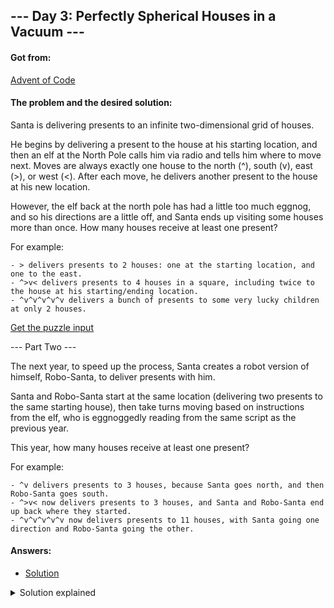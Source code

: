 ## --- Day 3: Perfectly Spherical Houses in a Vacuum ---

#### Got from:

[Advent of Code](https://adventofcode.com)

#### The problem and the desired solution:

Santa is delivering presents to an infinite two-dimensional grid of houses.

He begins by delivering a present to the house at his starting location, and then an elf at the North Pole calls him via radio and tells him where to move next. Moves are always exactly one house to the north (^), south (v), east (>), or west (<). After each move, he delivers another present to the house at his new location.

However, the elf back at the north pole has had a little too much eggnog, and so his directions are a little off, and Santa ends up visiting some houses more than once. How many houses receive at least one present?

For example:

    - > delivers presents to 2 houses: one at the starting location, and one to the east.
    - ^>v< delivers presents to 4 houses in a square, including twice to the house at his starting/ending location.
    - ^v^v^v^v^v delivers a bunch of presents to some very lucky children at only 2 houses.

[Get the puzzle input](day3.txt)

--- Part Two ---

The next year, to speed up the process, Santa creates a robot version of himself, Robo-Santa, to deliver presents with him.

Santa and Robo-Santa start at the same location (delivering two presents to the same starting house), then take turns moving based on instructions from the elf, who is eggnoggedly reading from the same script as the previous year.

This year, how many houses receive at least one present?

For example:

    - ^v delivers presents to 3 houses, because Santa goes north, and then Robo-Santa goes south.
    - ^>v< now delivers presents to 3 houses, and Santa and Robo-Santa end up back where they started.
    - ^v^v^v^v^v now delivers presents to 11 houses, with Santa going one direction and Robo-Santa going the other.

#### Answers:

- [Solution](day3.js)

<details>
  <summary>Solution explained</summary>
  <p>To keep the code a bit cleaner, I stored the input in a txt file and import it. Since I needed to check each character, I turned the resulting string into an array. The callenge proposes a 2D grid, so I decided to work with cartesian coodinates, each house being a pair of x and y values. </p>

  <p>Part One: I created the "trackPosition" function to iterate through the directions array and produce a new associative array with the position of each house acordingly. Also, I added a conditional to check if the position key already existed, which would add it to the position score - this would be useful in case we needed to know how many gifts each house received. Finally, since associative arrays don't respond to the length method, I turned into a numeric array to count how many houses were visited by Santa.</p>

  <p>Part Two: I started by creating the "santaWithRobotPositions" function that distributed the directions to Santa and the robot using the index of each element to take turns. Then, I applied the function used in Part One to get an array with the houses visited by each character and merge both at the end. To get the result, like in the first part, I just needed to know the length of that array.</p>

</details>
